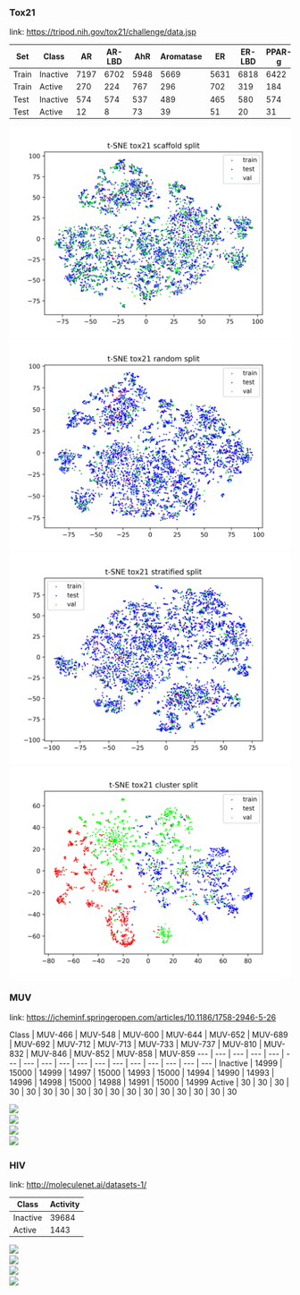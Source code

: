 ### Tox21
link: https://tripod.nih.gov/tox21/challenge/data.jsp

Set | Class | AR	| AR-LBD	| AhR	| Aromatase	| ER	| ER-LBD	| PPAR-g | ARE	 | ATAD5	| HSE	 | MMP | p53
 --- | --- | --- |  --- | --- | --- | --- | --- | --- | --- | --- | --- | --- | --- |
Train | Inactive | 7197	|	6702	|	5948	|	5669	|	5631	|	6818	|	6422	|	5015	|	7003	|	6260	|	5018	|	6511
Train | Active | 270	|	224	|	767	|	296	|	702	|	319	|	184	|	943	|	252	|	356	|	922	|	419
Test | Inactive | 574 | 574 | 537 | 489 | 465 | 580 | 574 | 462 | 584 | 588 | 483 | 575
Test | Active | 12  | 8   | 73  | 39  | 51  | 20  | 31  | 93  | 38  | 22  | 60  | 41

<img src="../etc/img/tox21/['rdkit', 'morgan', 'mordred', 'maccs']/tsne/t-SNE_split_scaffold.png" /><br />
<img src="../etc/img/tox21/['rdkit', 'morgan', 'mordred', 'maccs']/tsne/t-SNE_split_random.png" /><br />
<img src="../etc/img/tox21/['rdkit', 'morgan', 'mordred', 'maccs']/tsne/t-SNE_split_stratified.png" /><br />
<img src="../etc/img/tox21/['rdkit', 'morgan', 'mordred', 'maccs']/tsne/t-SNE_split_cluster.png" />

### MUV
link: https://jcheminf.springeropen.com/articles/10.1186/1758-2946-5-26

Class | MUV-466 | MUV-548 | MUV-600 | MUV-644 | MUV-652 | MUV-689 | MUV-692 | MUV-712 | MUV-713 | MUV-733 | MUV-737 | MUV-810 | MUV-832 | MUV-846 | MUV-852 | MUV-858 | MUV-859
--- | --- | --- | --- | --- | --- | --- | --- | --- | --- | --- | --- | --- | --- | --- | --- | --- |
Inactive | 14999 | 15000 | 14999 | 14997 | 15000 | 14993 | 15000 | 14994 | 14990 | 14993 | 14996 | 14998 | 15000 | 14988 | 14991 | 15000 | 14999
Active | 30 | 30 | 30 | 30 | 30 | 30 | 30 | 30 | 30 | 30 | 30 | 30 | 30 | 30 | 30 | 30 | 30

<img src="../etc/img/muv/['rdkit', 'morgan','mordred', 'maccs']/tsne/t-SNE_split_scaffold.png" /><br />
<img src="../etc/img/muv/['rdkit', 'morgan','mordred', 'maccs']/tsne/t-SNE_split_random.png" /><br />
<img src="../etc/img/muv/['rdkit', 'morgan','mordred', 'maccs']/tsne/t-SNE_split_stratified.png" /><br />
<img src="../etc/img/muv/['rdkit', 'morgan','mordred', 'maccs']/tsne/t-SNE_split_cluster.png" />

### HIV
link: http://moleculenet.ai/datasets-1/

Class | Activity
--- | ---
Inactive | 39684
Active | 1443

<img src="../etc/img/hiv/['rdkit', 'morgan','mordred', 'maccs']/tsne/t-SNE_split_scaffold.png" /><br />
<img src="../etc/img/hiv/['rdkit', 'morgan','mordred', 'maccs']/tsne/t-SNE_split_random.png" /><br />
<img src="../etc/img/hiv/['rdkit', 'morgan','mordred', 'maccs']/t-SNE_split_stratified.png" /><br />
<img src="../etc/img/hiv/['rdkit', 'morgan','mordred', 'maccs']/tsne/t-SNE_split_cluster.png" />
